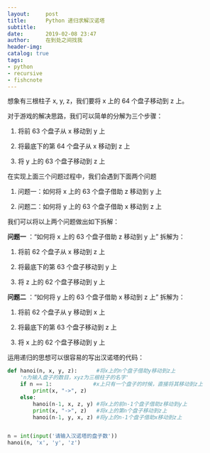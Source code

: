 ```yaml
---
layout:     post
title:      Python 递归求解汉诺塔
subtitle:   
date:       2019-02-08 23:47
author:     在到处之间找我
header-img: 
catalog: true
tags:
- python
- recursive
- fishcnote
---
```


想象有三根柱子 x, y, z，我们要将 x 上的 64 个盘子移动到 z 上。

对于游戏的解决思路，我们可以简单的分解为三个步骤：

1.  将前 63 个盘子从 x 移动到 y 上

2.  将最底下的第 64 个盘子从 x 移动到 z 上

3.  将 y 上的 63 个盘子移动到 z 上

在实现上面三个问题过程中，我们会遇到下面两个问题

1.  问题一：如何将 x 上的 63 个盘子借助 z 移动到 y 上

2.  问题二：如何将 y 上的 63 个盘子借助 x 移动到 z 上

我们可以将以上两个问题做出如下拆解：

**问题一** ：“如何将 x 上的 63 个盘子借助 z 移动到 y 上” 拆解为：

1.  将前 62 个盘子从 x 移动到 z 上

2.  将最底下的第 63 个盘子移动到 y 上

3.  将 z 上的 62 个盘子移动到 y 上

**问题二** ：“如何将 y 上的 63 个盘子借助 x 移动到 z 上” 拆解为：

1.  将前 62 个盘子从 y 移动到 x 上

2.  将最底下的第 63 个盘子移动到 z 上

3.  将 x 上的 62 个盘子移动到 y 上

运用递归的思想可以很容易的写出汉诺塔的代码：

```python
def hanoi(n, x, y, z):      #将x上的n个盘子借助y移动到z上
    'n为输入盘子的数目，xyz为三根柱子的名字'
    if n == 1:             #x上只有一个盘子的时候，直接将其移动到z上
        print(x, "->", z)
    else:
        hanoi(n-1, x, z, y) #将x上的前n-1个盘子借助z移动到y上
        print(x, "->", z)   #将x上的第n个盘子移动到z上
        hanoi(n-1, y, x, z) #将y上的n-1个盘子借助x移动到z上


n = int(input('请输入汉诺塔的盘子数'))
hanoi(n, 'x', 'y', 'z')
```